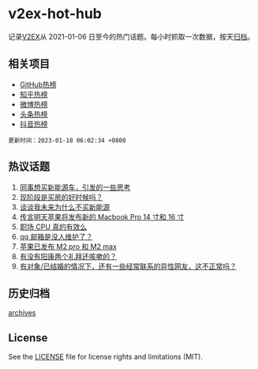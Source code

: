 # v2ex-hot-hub

 记录[V2EX](https://www.v2ex.com/)从 2021-01-06 日至今的热门话题。每小时抓取一次数据，按天[归档](archives)。
 
 ## 相关项目

- [GitHub热榜](https://github.com/it985/github-hot-hub)
- [知乎热榜](https://github.com/it985/zhihu-hot-hub)
- [微博热榜](https://github.com/it985/weibo-hot-hub)
- [头条热榜](https://github.com/it985/toutiao-hot-hub)
- [抖音热榜](https://github.com/it985/douyin-hot-hub)


 `更新时间：2023-01-18 06:02:34 +0800`

## 热议话题

1. [同事想买新能源车，引发的一些思考](https://www.v2ex.com/t/909426)
1. [现阶段是买房的好时候吗？](https://www.v2ex.com/t/909440)
1. [谈谈我未来为什么不买新能源](https://www.v2ex.com/t/909508)
1. [传言明天苹果将发布新的 Macbook Pro 14 寸和 16 寸](https://www.v2ex.com/t/909397)
1. [职场 CPU 真的有效么](https://www.v2ex.com/t/909429)
1. [qq 邮箱是没人维护了？](https://www.v2ex.com/t/909420)
1. [苹果已发布 M2 pro 和 M2 max](https://www.v2ex.com/t/909581)
1. [有没有阳康两个礼拜还咳嗽的？](https://www.v2ex.com/t/909399)
1. [有对象/已结婚的情况下，还有一些经常联系的异性网友，这不正常吗？](https://www.v2ex.com/t/909447)

## 历史归档

[archives](archives)

## License

See the [LICENSE](LICENSE) file for license rights and limitations (MIT).
